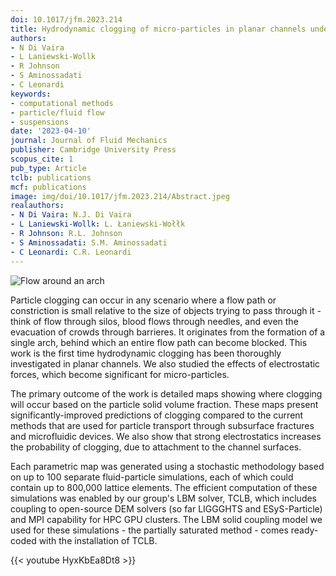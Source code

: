 ```yaml
---
doi: 10.1017/jfm.2023.214
title: Hydrodynamic clogging of micro-particles in planar channels under electrostatic forces
authors:
- N Di Vaira
- L Laniewski-Wollk
- R Johnson
- S Aminossadati
- C Leonardi
keywords:
- computational methods
- particle/fluid flow
- suspensions
date: '2023-04-10'
journal: Journal of Fluid Mechanics
publisher: Cambridge University Press
scopus_cite: 1
pub_type: Article
tclb: publications
mcf: publications
image: img/doi/10.1017/jfm.2023.214/Abstract.jpeg
realauthors:
- N Di Vaira: N.J. Di Vaira
- L Laniewski-Wollk: L. Łaniewski-Wołłk
- R Johnson: R.L. Johnson
- S Aminossadati: S.M. Aminossadati
- C Leonardi: C.R. Leonardi
---
```


![Flow around an arch](/img/doi/10.1017/jfm.2023.214/Abstract.jpeg)

Particle clogging can occur in any scenario where a flow path or constriction is small relative to the size of objects trying to pass through it - think of flow through silos, blood flows through needles, and even the evacuation of crowds through barrieres. It originates from the formation of a single arch, behind which an entire flow path can become blocked. This work is the first time hydrodynamic clogging has been thoroughly investigated in planar channels. We also studied the effects of electrostatic forces, which become significant for micro-particles.

The primary outcome of the work is detailed maps showing where clogging will occur based on the particle solid volume fraction. These maps present significantly-improved predictions of clogging compared to the current methods that are used for particle transport through subsurface fractures and microfluidic devices. We also show that strong electrostatics increases the probability of clogging, due to attachment to the channel surfaces.

Each parametric map was generated using a stochastic methodology based on up to 100 separate fluid-particle simulations, each of which could contain up to 800,000 lattice elements. The efficient computation of these simulations was enabled by our group's LBM solver, TCLB, which includes coupling to open-source DEM solvers (so far LIGGGHTS and ESyS-Particle) and MPI capability for HPC GPU clusters. The LBM solid coupling model we used for these simulations - the partially saturated method - comes ready-coded with the installation of TCLB. 

{{< youtube HyxKbEa8Dt8 >}}
